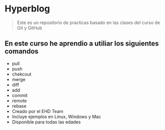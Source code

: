 # Hyperblog
>Este es un repositorio de practicas basado en las clases del curso de Git y GitHub

## En este curso he aprendio a utiliar los siguientes comandos

*  pull
*  push
* chekcout
* merge
* diff
* add
* commit
* remote 
* rebase 
* Creado por el EHD Team
* Incluye ejemplos en Linux, Windows y Mac
* Disponible para todas las edades
